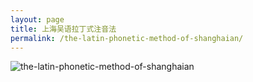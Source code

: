 ```yaml
---
layout: page
title: 上海吴语拉丁式注音法
permalink: /the-latin-phonetic-method-of-shanghaian/
---
```


![the-latin-phonetic-method-of-shanghaian](/images/shanghainese/the-latin-phonetic-method-of-shanghaian)